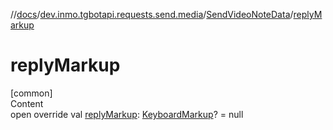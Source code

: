 //[docs](../../../index.md)/[dev.inmo.tgbotapi.requests.send.media](../index.md)/[SendVideoNoteData](index.md)/[replyMarkup](reply-markup.md)



# replyMarkup  
[common]  
Content  
open override val [replyMarkup](reply-markup.md): [KeyboardMarkup](../../dev.inmo.tgbotapi.types.buttons/-keyboard-markup/index.md)? = null  



